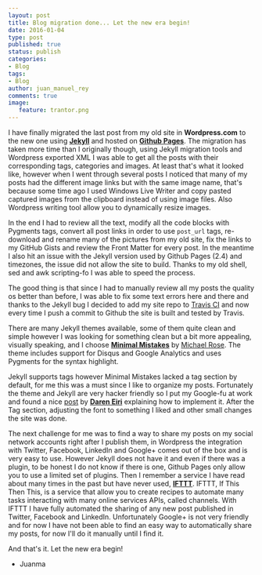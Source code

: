 ```yaml
---
layout: post
title: Blog migration done... Let the new era begin!
date: 2016-01-04
type: post
published: true
status: publish
categories:
- Blog
tags:
- Blog
author: juan_manuel_rey
comments: true
image:
   feature: trantor.png
---
```


I have finally migrated the last post from my old site in **Wordpress.com** to the new one using [**Jekyll**](https://jekyllrb.com) and hosted on [**Github Pages**](https://pages.github.com). The migration has taken more time than I originally though, using Jekyll migration tools and Wordpress exported XML I was able to get all the posts with their corresponding tags, categories and images. At least that's what it looked like, however when I went through several posts I noticed that many of my posts had the different image links but with the same image name, that's because some time ago I used Windows Live Writer and copy pasted captured images from the clipboard instead of using image files. Also Wordpress writing tool allow you to dynamically resize images.

In the end I had to review all the text, modify all the code blocks with Pygments tags, convert all post links in order to use `post_url` tags, re-download and rename many of the pictures from my old site, fix the links to my GitHub Gists and review the Front Matter for every post. In the meantime I also hit an issue with the Jekyll version used by Github Pages (2.4) and timezones, the issue did not allow the site to build. Thanks to my old shell, sed and awk scripting-fo I was able to speed the process.

The good thing is that since I had to manually review all my posts the quality os better than before, I was able to fix some text errors here and there and thanks to the Jekyll bug I decided to add my site repo to [Travis CI](https://travis-ci.org) and now every time I push a commit to Github the site is built and tested by Travis.

There are many Jekyll themes available, some of them quite clean and simple however I was looking for something clean but a bit more appealing, visually speaking, and I choose [**Minimal Mistakes**](http://mmistakes.github.io/minimal-mistakes/) by [Michael Rose](http://twitter.com/mmistakes). The theme includes support for Disqus and Google Analytics and uses Pygments for the syntax highlight.

Jekyll supports tags however Minimal Mistakes lacked a tag section by default, for me this was a must since I like to organize my posts. Fortunately the theme and Jekyll are very hacker friendly so I put my Google-fu at work and found a nice [post](http://dareneiri.github.io/Jekyll-Themes-and-Tags/) by [**Daren Eiri**](http://twitter.com/dareneiri) explaining how to implement it. After the Tag section, adjusting the font to something I liked and other small changes the site was done.

The next challenge for me was to find a way to share my posts on my social network accounts right after I publish them, in Wordpress the integration with Twitter, Facebook, LinkedIn and Google+ comes out of the box and is very easy to use. However Jekyll does not have it and even if there was a plugin, to be honest I do not know if there is one, Github Pages only allow you to use a limited set of plugins. Then I remember a service I have read about many times in the past but have never used, [**IFTTT**](http://ifttt.com). IFTTT, If This Then This, is a service that allow you to create recipes to automate many tasks interacting with many online services APIs, called channels. With IFTTT I have fully automated the sharing of any new post published in Twitter, Facebook and LinkedIn. Unfortunately Google+ is not very friendly and for now I have not been able to find an easy way to automatically share my posts, for now I'll do it manually until I find it.

And that's it. Let the new era begin!

- Juanma

